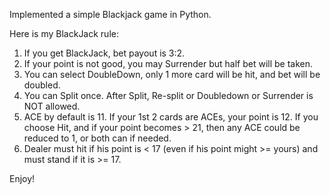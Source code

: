 Implemented a simple Blackjack game in Python.

Here is my BlackJack rule:

1. If you get BlackJack, bet payout is 3:2.
2. If your point is not good, you may Surrender but half bet will be taken.
3. You can select DoubleDown, only 1 more card will be hit, and bet will be doubled.
4. You can Split once. After Split, Re-split or Doubledown or Surrender is NOT allowed.
5. ACE by default is 11. If your 1st 2 cards are ACEs, your point is 12. If you choose Hit, and if your point becomes > 21, then any ACE could be reduced to 1, or both can if needed.
6. Dealer must hit if his point is < 17 (even if his point might >= yours) and must stand if it is >= 17.
    
Enjoy!
